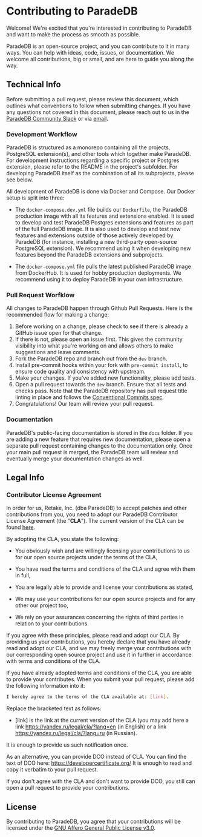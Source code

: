 # **Contributing to ParadeDB**

Welcome! We're excited that you're interested in contributing to ParadeDB and want
to make the process as smooth as possible.

ParadeDB is an open-source project, and you can contribute to it in many ways. You can help with ideas, code, issues, or documentation. We welcome all contributions, big or small, and are here to guide you along the way.

## Technical Info

Before submitting a pull request, please review this document, which outlines what
conventions to follow when submitting changes. If you have any questions not covered
in this document, please reach out to us in the [ParadeDB Community Slack](https://join.slack.com/t/paradedbcommunity/shared_invite/zt-217mordsh-ielS6BiZf7VW3rqKBFgAlQ)
or via [email](support@paradedb.com).

### Development Workflow

ParadeDB is structured as a monorepo containing all the projects, PostgreSQL extension(s), and other
tools which together make ParadeDB. For development instructions regarding a specific project or Postgres extension,
please refer to the README in the project's subfolder. For developing ParadeDB itself as the combination
of all its subprojects, please see below.

All development of ParadeDB is done via Docker and Compose. Our Docker setup is split into three:

- The `docker-compose.dev.yml` file builds our `Dockerfile`, the ParadeDB production image with all its features and extensions enabled. It is used to develop and test ParadeDB Postgres extensions and features as part of the full ParadeDB image. It is also used to develop and test new features and extensions outside of those actively developed by ParadeDB (for instance, installing a new third-party open-source PostgreSQL extension). We recommend using it when developing new features beyond the ParadeDB extensions and subprojects.

- The `docker-compose.yml` file pulls the latest published ParadeDB image from DockerHub. It is used for hobby production deployments. We recommend using it to deploy ParadeDB in your own infrastructure.

### Pull Request Worfklow

All changes to ParadeDB happen through Github Pull Requests. Here is the recommended
flow for making a change:

1. Before working on a change, please check to see if there is already a GitHub
   issue open for that change.
2. If there is not, please open an issue first. This gives the community visibility
   into what you're working on and allows others to make suggestions and leave comments.
3. Fork the ParadeDB repo and branch out from the `dev` branch.
4. Install pre-commit hooks within your fork with `pre-commit install`, to ensure code quality and consistency with upstream.
5. Make your changes. If you've added new functionality, please add tests.
6. Open a pull request towards the `dev` branch. Ensure that all tests and checks
   pass. Note that the ParadeDB repository has pull request title linting in place
   and follows the [Conventional Commits spec](https://github.com/amannn/action-semantic-pull-request).
7. Congratulations! Our team will review your pull request.

### Documentation

ParadeDB's public-facing documentation is stored in the `docs` folder. If you are
adding a new feature that requires new documentation, please open a separate pull
request containing changes to the documentation only. Once your main pull request
is merged, the ParadeDB team will review and eventually merge your documentation
changes as well.

## Legal Info

### Contributor License Agreement

In order for us, Retake, Inc. (dba ParadeDB) to accept patches and other contributions from you, you need to adopt our ParadeDB Contributor License Agreement (the "**CLA**"). The current version of the CLA can be found [here]().

By adopting the CLA, you state the following:

- You obviously wish and are willingly licensing your contributions to us for our open source projects under the terms of the CLA,

- You have read the terms and conditions of the CLA and agree with them in full,

- You are legally able to provide and license your contributions as stated,

- We may use your contributions for our open source projects and for any other our project too,

- We rely on your assurances concerning the rights of third parties in relation to your contributions.

If you agree with these principles, please read and adopt our CLA. By providing us your contributions, you hereby declare that you have already read and adopt our CLA, and we may freely merge your contributions with our corresponding open source project and use it in further in accordance with terms and conditions of the CLA.

If you have already adopted terms and conditions of the CLA, you are able to provide your contributes. When you submit your pull request, please add the following information into it:

```bash
I hereby agree to the terms of the CLA available at: [link].
```

Replace the bracketed text as follows:

- [link] is the link at the current version of the CLA (you may add here a link https://yandex.ru/legal/cla/?lang=en (in English) or a link https://yandex.ru/legal/cla/?lang=ru (in Russian).

It is enough to provide us such notification once.

As an alternative, you can provide DCO instead of CLA. You can find the text of DCO here: https://developercertificate.org/
It is enough to read and copy it verbatim to your pull request.

If you don't agree with the CLA and don't want to provide DCO, you still can open a pull request to provide your contributions.

## License

By contributing to ParadeDB, you agree that your contributions will be licensed
under the [GNU Affero General Public License v3.0](LICENSE).
